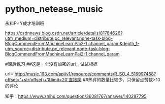 # python_netease_music
永和P♂Y成才培训班

https://csdnnews.blog.csdn.net/article/details/81784626?utm_medium=distribute.pc_relevant.none-task-blog-BlogCommendFromMachineLearnPai2-1.channel_param&depth_1-utm_source=distribute.pc_relevant.none-task-blog-BlogCommendFromMachineLearnPai2-1.channel_param

#课后练习
##这是一个没有加密的url，试试根据

url='http://music.163.com/api/v1/resource/comments/R_SO_4_516997458?offset='+str(offset)+'&limit=20'直接爬
##热评的数量比较少，只保留点赞数>10的评论

知乎：https://www.zhihu.com/question/36081767/answer/140287795
